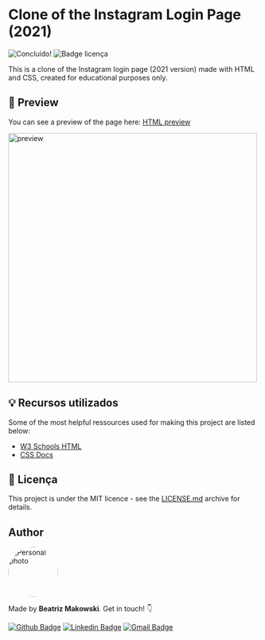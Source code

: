 # Clone of the Instagram Login Page (2021)
![Concluído!](http://img.shields.io/static/v1?label=STATUS&message=FINISHED&color=GREEN&style=for-the-badge?style=plastic&logo=appveyor) ![Badge licença](https://img.shields.io/github/license/beatrizmakowski/Desafio-Cagpemini-2022)

This is a clone of the Instagram login page (2021 version) made with HTML and CSS, created for educational purposes only.

## :eyes: Preview
You can see a preview of the page here: [HTML preview](https://htmlpreview.github.io/?https://github.com/beatrizmakowski/Instagram-Login-Page/blob/main/index.html)


<a href="#"> <img src="https://user-images.githubusercontent.com/86008015/158040404-d48a5337-95b9-4749-ad44-60289cae6092.JPG" height="500px" alt="preview"/> </a>


## 💡 Recursos utilizados

Some of the most helpful ressources used for making this project are listed below:

* [W3 Schools HTML](https://www.w3schools.com/html/)
* [CSS Docs](https://developer.mozilla.org/pt-BR/docs/Web/CSS)
 
## 📄 Licença

This project is under the MIT licence - see the [LICENSE.md](https://github.com/beatrizmakowski/Desafio-Cagpemini-2022/blob/main/LICENSE) archive for details.

## Author

<a href="https://github.com/beatrizmakowski"> <img style="border-radius: 50%" src="https://avatars.githubusercontent.com/u/86008015?v=4" width="100px;" alt="Personal photo"/> </a>

Made by **Beatriz Makowski**. Get in touch! 👇

[![Github Badge](https://img.shields.io/badge/-GitHub-black?style=flat-square&logo=Github&logoColor=white&link=https://github.com/beatrizmakowski)](https://github.com/beatrizmakowski)  [![Linkedin Badge](https://img.shields.io/badge/-LinkedIn-blue?style=flat-square&logo=Linkedin&logoColor=white&link=https://www.linkedin.com/in/beatriz-makowski/)](https://www.linkedin.com/in/beatriz-makowski/)  [![Gmail Badge](https://img.shields.io/badge/-Gmail-c14438?style=flat-square&logo=Gmail&logoColor=white&link=mailto:bemakow@gmail.com)](mailto:bemakow@gmail.com)
